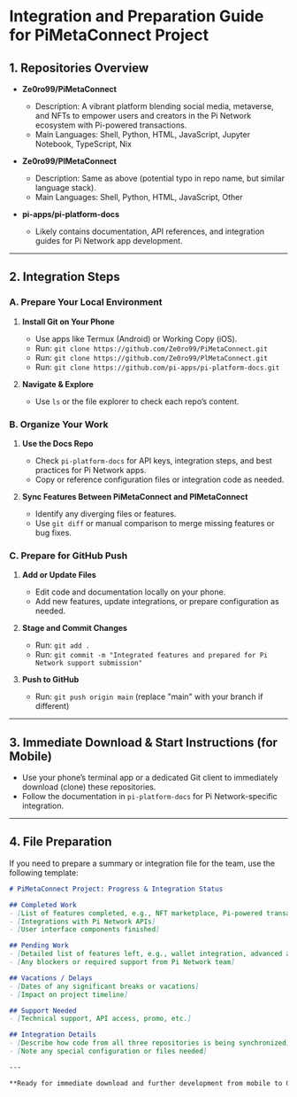 # Integration and Preparation Guide for PiMetaConnect Project

## 1. Repositories Overview

- **Ze0ro99/PiMetaConnect**
  - Description: A vibrant platform blending social media, metaverse, and NFTs to empower users and creators in the Pi Network ecosystem with Pi-powered transactions.
  - Main Languages: Shell, Python, HTML, JavaScript, Jupyter Notebook, TypeScript, Nix

- **Ze0ro99/PlMetaConnect**
  - Description: Same as above (potential typo in repo name, but similar language stack).
  - Main Languages: Shell, Python, HTML, JavaScript, Other

- **pi-apps/pi-platform-docs**
  - Likely contains documentation, API references, and integration guides for Pi Network app development.

---

## 2. Integration Steps

### A. Prepare Your Local Environment

1. **Install Git on Your Phone**
   - Use apps like Termux (Android) or Working Copy (iOS).
   - Run: `git clone https://github.com/Ze0ro99/PiMetaConnect.git`
   - Run: `git clone https://github.com/Ze0ro99/PlMetaConnect.git`
   - Run: `git clone https://github.com/pi-apps/pi-platform-docs.git`

2. **Navigate & Explore**
   - Use `ls` or the file explorer to check each repo’s content.

### B. Organize Your Work

1. **Use the Docs Repo**
   - Check `pi-platform-docs` for API keys, integration steps, and best practices for Pi Network apps.
   - Copy or reference configuration files or integration code as needed.

2. **Sync Features Between PiMetaConnect and PlMetaConnect**
   - Identify any diverging files or features.
   - Use `git diff` or manual comparison to merge missing features or bug fixes.

### C. Prepare for GitHub Push

1. **Add or Update Files**
   - Edit code and documentation locally on your phone.
   - Add new features, update integrations, or prepare configuration as needed.

2. **Stage and Commit Changes**
   - Run: `git add .`
   - Run: `git commit -m "Integrated features and prepared for Pi Network support submission"`

3. **Push to GitHub**
   - Run: `git push origin main` (replace "main" with your branch if different)

---

## 3. Immediate Download & Start Instructions (for Mobile)

- Use your phone’s terminal app or a dedicated Git client to immediately download (clone) these repositories.
- Follow the documentation in `pi-platform-docs` for Pi Network-specific integration.

---

## 4. File Preparation

If you need to prepare a summary or integration file for the team, use the following template:

````markdown name=project_summary.md
# PiMetaConnect Project: Progress & Integration Status

## Completed Work
- [List of features completed, e.g., NFT marketplace, Pi-powered transactions, social feed, etc.]
- [Integrations with Pi Network APIs]
- [User interface components finished]

## Pending Work
- [Detailed list of features left, e.g., wallet integration, advanced analytics, etc.]
- [Any blockers or required support from Pi Network team]

## Vacations / Delays
- [Dates of any significant breaks or vacations]
- [Impact on project timeline]

## Support Needed
- [Technical support, API access, promo, etc.]

## Integration Details
- [Describe how code from all three repositories is being synchronized]
- [Note any special configuration or files needed]

---

**Ready for immediate download and further development from mobile to GitHub!**